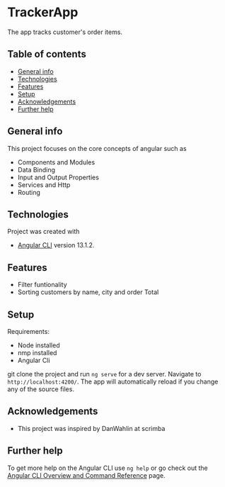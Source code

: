 # TrackerApp

The app tracks customer's order items.

## Table of contents
* [General info](#general-info)
* [ Technologies](#technologies)
* [Features](#features)
* [Setup](#setup)
* [Acknowledgements](#acknowledgements)
* [Further help](#further-help)

## General info

This project focuses on the core concepts of angular such as
 * Components and Modules
 * Data Binding
 * Input and Output Properties
 * Services and Http
 * Routing

## Technologies
 Project was created with 
 * [Angular CLI](https://github.com/angular/angular-cli) version 13.1.2.

## Features
 * Filter funtionality
 * Sorting customers by name, city and order Total

## Setup
 
 Requirements:
 * Node installed
 * nmp installed
 * Angular Cli
 
git clone the project
and run `ng serve` for a dev server. Navigate to `http://localhost:4200/`. The app will automatically reload if you change   any of the source files.

## Acknowledgements
 * This project was inspired by DanWahlin at scrimba
## Further help

To get more help on the Angular CLI use `ng help` or go check out the [Angular CLI Overview and Command Reference](https://angular.io/cli) page.
